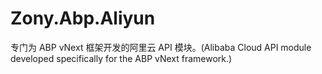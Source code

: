 # Zony.Abp.Aliyun
专门为 ABP vNext 框架开发的阿里云 API 模块。(Alibaba Cloud API module developed specifically for the ABP vNext framework.)
